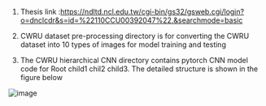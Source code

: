 1. Thesis link :https://ndltd.ncl.edu.tw/cgi-bin/gs32/gsweb.cgi/login?o=dnclcdr&s=id=%22110CCU00392047%22.&searchmode=basic 

2. CWRU dataset pre-processing directory is for converting the CWRU dataset into 10 types of images for model training and testing

3. The CWRU hierarchical CNN directory contains  pytorch CNN model code for Root child1 chil2 child3. The detailed structure is shown in the figure below


![image](https://github.com/fcu-D0550770/Hierarchical-CNN-CWRU/assets/32485234/9f1af3b5-ddfe-44e4-b2a2-6f9761711173)
